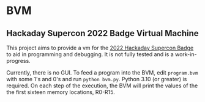 # BVM
## Hackaday Supercon 2022 Badge Virtual Machine

This project aims to provide a vm for the [2022 Hackaday Supercon Badge](https://hackaday.io/project/182568-badge-for-2020-supercon-years-of-lockdown) to aid in programming and debugging. It is not fully tested and is a work-in-progress.

Currently, there is no GUI. To feed a program into the BVM, edit `program.bvm` with some 1's and 0's and run `python bvm.py`. Python 3.10 (or greater) is required. On each step of the execution, the BVM will print the values of the the first sixteen memory locations, R0-R15.

